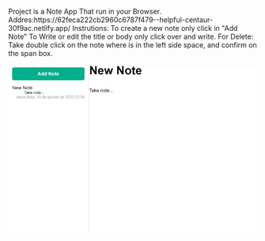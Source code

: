 <p>Project is a Note App That run in your Browser.
Addres:https://62feca222cb2960c6787f479--helpful-centaur-30f9ac.netlify.app/
Instrutions:
To create a new note only click in "Add Note"
To Write or edit the title or body only click over and write.
For Delete: Take double click on the note where is in the left side space, and confirm on the span box.</p>

<p align="center" >
<img src="./printscreen/print.jpeg">
</p>
